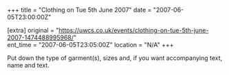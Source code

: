 +++
title = "Clothing on Tue 5th June 2007"
date = "2007-06-05T23:00:00Z"

[extra]
original = "https://uwcs.co.uk/events/clothing-on-tue-5th-june-2007-1474488995968/"    
ent_time = "2007-06-05T23:05:00Z"
location = "N/A"
+++

Put down the type of garment(s), sizes and, if you want accompanying text, name and text.

